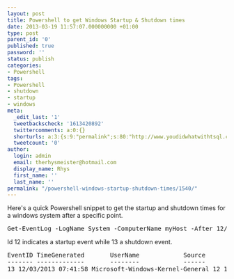 ```yaml
---
layout: post
title: Powershell to get Windows Startup & Shutdown times
date: 2013-03-19 11:57:07.000000000 +01:00
type: post
parent_id: '0'
published: true
password: ''
status: publish
categories:
- Powershell
tags:
- Powershell
- shutdown
- startup
- windows
meta:
  _edit_last: '1'
  tweetbackscheck: '1613420892'
  twittercomments: a:0:{}
  shorturls: a:3:{s:9:"permalink";s:80:"http://www.youdidwhatwithtsql.com/powershell-windows-startup-shutdown-times/1540";s:7:"tinyurl";s:26:"http://tinyurl.com/d5qbvc5";s:4:"isgd";s:19:"http://is.gd/auoImY";}
  tweetcount: '0'
author:
  login: admin
  email: therhysmeister@hotmail.com
  display_name: Rhys
  first_name: ''
  last_name: ''
permalink: "/powershell-windows-startup-shutdown-times/1540/"
---
```

<p>Here's a quick Powershell snippet to get the startup and shutdown times for a windows system after a specific point.</p>
<pre code="Powershell">Get-EventLog -LogName System -ComputerName myHost -After 12/03/2013 -Source "Microsoft-Windows-Kernel-General" | Where-Object { $_.EventId -eq 12 -or $_.EventId -eq 13; } | Select-Object EventId, TimeGenerated, UserName, Source | Sort-Object TimeGenerated | Format-Table -Autosize;</pre>
<p>Id 12 indicates a startup event while 13 a shutdown event.</p>
<pre>EventID TimeGenerated       UserName            Source
------- -------------       --------            ------
13 12/03/2013 07:41:58 Microsoft-Windows-Kernel-General 12 12/03/2013 07:44:06 NT AUTHORITY\SYSTEM Microsoft-Windows-Kernel-General

